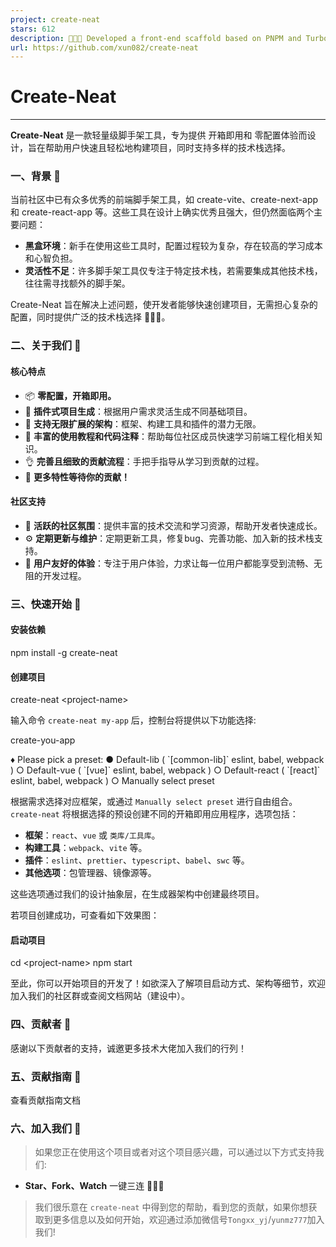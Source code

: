 ```yaml
---
project: create-neat
stars: 612
description: 🚀🚀🚀 Developed a front-end scaffold based on PNPM and Turborepo, aimed at quickly creating various types of projects for users.
url: https://github.com/xun082/create-neat
---
```


Create-Neat
===========

* * *

**Create-Neat** 是一款轻量级脚手架工具，专为提供 开箱即用和 零配置体验而设计，旨在帮助用户快速且轻松地构建项目，同时支持多样的技术栈选择。

### 一、背景 📖

当前社区中已有众多优秀的前端脚手架工具，如 create-vite、create-next-app 和 create-react-app 等。这些工具在设计上确实优秀且强大，但仍然面临两个主要问题：

-   **黑盒环境**：新手在使用这些工具时，配置过程较为复杂，存在较高的学习成本和心智负担。
-   **灵活性不足**：许多脚手架工具仅专注于特定技术栈，若需要集成其他技术栈，往往需寻找额外的脚手架。

Create-Neat 旨在解决上述问题，使开发者能够快速创建项目，无需担心复杂的配置，同时提供广泛的技术栈选择 🚀🚀🚀。

### 二、关于我们 🧰

#### 核心特点

-   📦 **零配置，开箱即用。**
-   🚀 **插件式项目生成**：根据用户需求灵活生成不同基础项目。
-   🧠 **支持无限扩展的架构**：框架、构建工具和插件的潜力无限。
-   💯 **丰富的使用教程和代码注释**：帮助每位社区成员快速学习前端工程化相关知识。
-   👌 **完善且细致的贡献流程**：手把手指导从学习到贡献的过程。
-   🔸 **更多特性等待你的贡献！**

#### 社区支持

-   🌈 **活跃的社区氛围**：提供丰富的技术交流和学习资源，帮助开发者快速成长。
-   ⚙️ **定期更新与维护**：定期更新工具，修复bug、完善功能、加入新的技术栈支持。
-   🎉 **用户友好的体验**：专注于用户体验，力求让每一位用户都能享受到流畅、无阻的开发过程。

### 三、快速开始 🚩

#### 安装依赖

npm install -g create-neat

#### 创建项目

create-neat <project-name\>

输入命令 `create-neat my-app` 后，控制台将提供以下功能选择:

create-you-app

♦ Please pick a preset:
● Default-lib ( \`\[common-lib\]\` eslint, babel, webpack )
○ Default-vue ( \`\[vue\]\` eslint, babel, webpack )
○ Default-react ( \`\[react\]\` eslint, babel, webpack )
○ Manually select preset

根据需求选择对应框架，或通过 `Manually select preset` 进行自由组合。`create-neat` 将根据选择的预设创建不同的开箱即用应用程序，选项包括：

-   **框架**：`react`、`vue` 或 `类库/工具库`。
-   **构建工具**：`webpack`、`vite` 等。
-   **插件**：`eslint`、`prettier`、`typescript`、`babel`、`swc` 等。
-   **其他选项**：包管理器、镜像源等。

这些选项通过我们的设计抽象层，在生成器架构中创建最终项目。

若项目创建成功，可查看如下效果图：

#### 启动项目

cd <project-name\>
npm start

至此，你可以开始项目的开发了！如欲深入了解项目启动方式、架构等细节，欢迎加入我们的社区群或查阅文档网站（建设中）。

### 四、贡献者 👊

感谢以下贡献者的支持，诚邀更多技术大佬加入我们的行列！

### 五、贡献指南 📑

查看贡献指南文档

### 六、加入我们 🔗

> 如果您正在使用这个项目或者对这个项目感兴趣，可以通过以下方式支持我们:

-   **Star、Fork、Watch** 一键三连 🚀🚀🚀

> 我们很乐意在 `create-neat` 中得到您的帮助，看到您的贡献，如果你想获取到更多信息以及如何开始，欢迎通过添加微信号`Tongxx_yj`/`yunmz777`加入我们!
